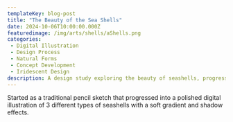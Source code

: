 ```yaml
---
templateKey: blog-post
title: "The Beauty of the Sea Shells"
date: 2024-10-06T10:00:00.000Z
featuredimage: /img/arts/shells/aShells.png
categories:
 - Digital Illustration
 - Design Process
 - Natural Forms
 - Concept Development
 - Iridescent Design
description: A design study exploring the beauty of seashells, progressing from traditional pencil sketches to polished digital illustrations with iridescent effects.
---
```


Started as a traditional pencil sketch that progressed into a polished digital illustration of 3 different types of seashells with a soft gradient and shadow effects.

